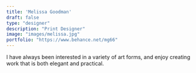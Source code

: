 ```yaml
---
title: 'Melissa Goodman'
draft: false
type: "designer"
description: "Print Designer"
image: "images/melissa.jpg"
portfolio: "https://www.behance.net/mg66"
---
```


I have always been interested in a variety of art forms, and enjoy creating work that is both elegant and practical.
